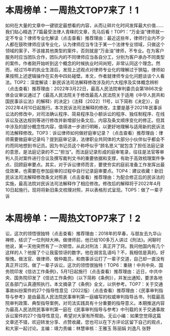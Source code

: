 # 本周榜单：一周热文TOP7来了！1

如何在大量的文章中一键锁定最想看的内容，从而让碎片化时间发挥最大价值......我们贴心精选了7篇最受法律人青睐的文章，先马后看！TOP1：“万金油”律师就一定不专业？律师专业化解读（点击查看）推荐理由：最近这些年，律师行业内不少人都在鼓吹律师应该专业化，认为律师应当专注于某一个法律专业领域，只做这个领域的案子，不该接其他类型的案件，否则就是“万金油”律师，不专业。在为客户服务时应当团队合作，团队内的不同律师应当各自分工，分别为客户承办不同类型的案件。作者刚开始听到这个概念的时候执业时间尚短，非常认同这个理念。然而，经过15年的执业生涯后，发现上述观点对律师专业化的理解过于狭隘，律师如果按照上述逻辑操作在实务中四处碰壁。本文，作者就律师专业化问题谈谈个人看法。TOP2：深度解读：新民诉法司法解释修改涉及的六大程序及实体概念辨析（点击查看）推荐理由：2022年3月22日，最高人民法院审判委员会第1866次全体会议审议通过了《最高人民法院关于修改最高人民法院关于适用《中华人民共和国民事诉讼法》的解释〉的决定》（法释〔2022〕11号，以下简称《决定》），自2022年4月10日起施行。本次民诉法司法解释的修改，主要是基于2021年民事诉讼法的修改中，对司法确认程序、简易程序及小额诉讼的程序、独任制程序、在线诉讼及送达规则等进行修改并新增部分条文后，内容及条文顺序变化的修正。但其中涉及的部分概念性内容，值得进一步进行明晰，以更好地理解与适用新的民诉法司法解释修改。TOP3：诉讼律师如何做好庭审记录？（点击查看）推荐理由：律师需要做庭审记录吗？提到庭审记录，法律职业共同体的大部分小伙伴似乎都会不约而同地想到书记员。因为书记员这个称呼似乎“顾名思义”就包含了担任法庭记录的意思，是法庭记录的不二“担当”。而法庭记录形成的庭审笔录，往往是法官等审判人员对案件进行合议及撰写裁判文书的重要依据和支撑，有助于高效梳理案件争点、回顾庭审要点。其实，对于诉讼律师而言，要使夯实的庭前准备工作发挥出最佳效果，也需要在参加庭审的过程中自行记录庭审要点。TOP4：建议收藏！新旧民诉法司法解释修改条文对照表（点击查看）推荐理由：为配合修正后的民诉法的实施，最高法院对民诉法司法解释作了相应修改。修改后的解释将于2022年4月10日起施行。现将将新旧条文梳理对照，并以表格形式呈现。TOP5：做了一辈子诉

# 本周榜单：一周热文TOP7来了！2

讼，这次的领悟很独特（点击查看）推荐理由：2018年的早春，与朋友去九华山禅修，结识了一位刑辩大神。做律师前，他已给100多万人讲过《刑法》。闲聊时他说，某一天他突然有了一次顿悟，从此对刑法：真正开了窍。我问他国内有几个这样的人？他报了个让我蛮惊讶的数字。他在胡言乱语吗？不，我相信是真的。好惭愧。做法官、做律师、做仲裁员，和商事诉讼打了一辈子交道，自己却一直没有真正开过窍。做了一辈子诉讼，这次的领悟很独特！TOP6：重磅！中共中央、国务院印发《信访工作条例》，5月1日起施行（点击查看）推荐理由：近日，中共中央、国务院印发了《信访工作条例》（以下简称《条例》），并发出通知，要求各地区各部门认真遵照执行。本文摘录了《条例》全文，以供参考。TOP7：关于交通事故纠纷案件的27个指导性意见（2022版）（点击查看）推荐理由：《民事审判指导与参考》是由最高人民法院民事审判第一庭编写的权威审判指导丛书，刊载最高院审判政策、典型指导案例，对司法实践具有十分重要的指导意义。本期推送内容为最高人民法院民事审判第一庭在《民事审判指导与参考》中刊载的关于交通事故诉讼案件的27个指导性意见，希望对大家有所帮助。无讼小编：如果您觉得这篇文章还不错，欢迎转发分享、点赞收藏，您也可以在下方评论区留下自己的观点，和大家一起讨论。主编：靖力责编：林慧审核：王雅玉 陈丽娟 刘逸凡 张野


